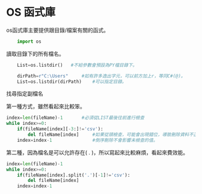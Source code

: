 # OS 函式庫
os函式庫主要提供跟目錄/檔案有關的函式。
```python
    import os 
```

讀取目錄下的所有檔名。
```python
    List=os.listdir()   #不給參數會預設為PY檔目錄下。

    dirPath=r"C:\Users"     #如有許多逸出字元，可以前方加上r，等同C#(@)。
    List=os.listdir(dirPath)    #可以指定目錄。
```

找尋指定副檔名

第一種方式，雖然看起來比較笨。
```python
index=len(fileName)-1       #必須從LIST最後往前進行檢查
while index>=0:
    if(fileName[index][-3:]!='csv'):
        del fileName[index]     #如果從頭檢查，可能會出現錯位，導致刪除資料不正確。亦或是使用remove()，也能達到效果。
    index=index-1               #倒序刪除不會影響未檢查的值。
```

第二種，因為檔名是可以允許存在( . )，所以寫起來比較麻煩，看起來費效能。
```python
index=len(fileName)-1
while index>=0:
    if(fileName[index].split('.')[-1]!='csv'):
        del fileName[index]
    index=index-1
```